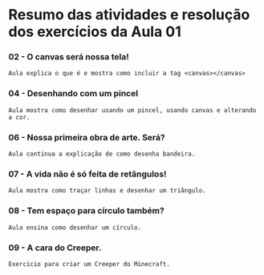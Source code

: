 # Resumo das atividades e resolução dos exercícios da Aula 01 #

### 02 - O canvas será nossa tela! ###
    Aula explica o que é e mostra como incluir a tag <canvas></canvas>


### 04 - Desenhando com um pincel ###
    Aula mostra como desenhar usando um pincel, usando canvas e alterando a cor.


### 06 - Nossa primeira obra de arte. Será? ###
    Aula continua a explicação de como desenha bandeira.


### 07 - A vida não é só feita de retângulos! ###
    Aula mostra como traçar linhas e desenhar um triângulo.


### 08 - Tem espaço para círculo também? ###
    Aula ensina como desenhar um círculo.


### 09 - A cara do Creeper. ###
    Exercício para criar um Creeper do Minecraft.
